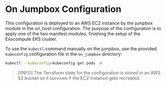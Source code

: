 # On Jumpbox Configuration
This configuration is deployed to an AWS EC2 instance by the jumpbox module in
the on_host configuration. The purpose of the configuration is to apply one of
the two manifest modules, finishing the setup of the Exocompute EKS cluster.

To use the `kubectl` command manually on the jumpbox, use the provided
`kubeconfig` configuration file in the `on_jumpbox` directory:
```bash
kubectl --kubeconfig=kubeconfig get pods -A
```

> [!INFO]
> The Terraform state for the configuration is stored in an AWS S3 bucket so it
> survives if the EC2 instance gets recreated.
